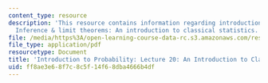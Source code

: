 ```yaml
---
content_type: resource
description: 'This resource contains information regarding introduction to probability:
  Inference & limit theorems: An introduction to classical statistics.'
file: /media/https%3A/open-learning-course-data-rc.s3.amazonaws.com/res-6-012-introduction-to-probability-spring-2018/ff8ae3e68f7c8c5f14f68dba4666b4df_MITRES_6_012S18_L20.pdf
file_type: application/pdf
resourcetype: Document
title: 'Introduction to Probability: Lecture 20: An Introduction to Classical Statistics'
uid: ff8ae3e6-8f7c-8c5f-14f6-8dba4666b4df
---
```

